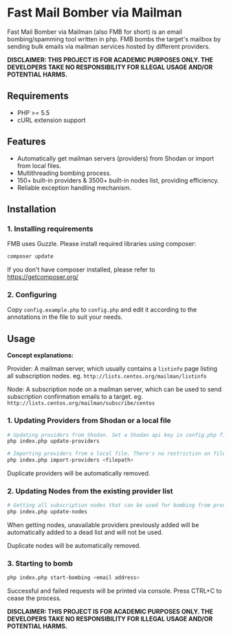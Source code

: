# Fast Mail Bomber via Mailman

Fast Mail Bomber via Mailman (also FMB for short) is an email bombing/spamming tool written in php. FMB bombs the target's mailbox by sending bulk emails via mailman services hosted by different providers.

**DISCLAIMER: THIS PROJECT IS FOR ACADEMIC PURPOSES ONLY. THE DEVELOPERS TAKE NO RESPONSIBILITY FOR ILLEGAL USAGE AND/OR POTENTIAL HARMS.**

## Requirements

- PHP >= 5.5
- cURL extension support

## Features

- Automatically get mailman servers (providers) from Shodan or import from local files.
- Multithreading bombing process.
- 150+ built-in providers & 3500+ built-in nodes list, providing efficiency.
- Reliable exception handling mechanism.

## Installation

### 1. Installing requirements

FMB uses Guzzle. Please install required libraries using composer:

```bash
composer update
```

If you don't have composer installed, please refer to <https://getcomposer.org/>

### 2. Configuring

Copy `config.example.php` to `config.php` and edit it according to the annotations in the file to suit your needs.

## Usage

**Concept explanations:**

Provider: A mailman server, which usually contains a `listinfo` page listing all subscription nodes. eg. `http://lists.centos.org/mailman/listinfo`

Node: A subscription node on a mailman server, which can be used to send subscription confirmation emails to a target. eg. `http://lists.centos.org/mailman/subscribe/centos`

### 1. Updating Providers from Shodan or a local file

```bash
# Updating providers from Shodan. Set a Shodan api key in config.php first.
php index.php update-providers

# Importing providers from a local file. There's no restriction on file format/pattern since FMB uses RegExp to match provider urls.
php index.php import-providers <filepath>
```

Duplicate providers will be automatically removed.

### 2. Updating Nodes from the existing provider list

```bash
# Getting all subscription nodes that can be used for bombing from providers.
php index.php update-nodes
```

When getting nodes, unavailable providers previously added will be automatically added to a dead list and will not be used.

Duplicate nodes will be automatically removed.

### 3. Starting to bomb

```bash
php index.php start-bombing <email address>
```

Successful and failed requests will be printed via console. Press CTRL+C to cease the process.

**DISCLAIMER: THIS PROJECT IS FOR ACADEMIC PURPOSES ONLY. THE DEVELOPERS TAKE NO RESPONSIBILITY FOR ILLEGAL USAGE AND/OR POTENTIAL HARMS.**